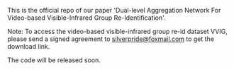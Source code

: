 This is the official repo of our paper 'Dual-level Aggregation Network For Video-based Visible-Infrared Group Re-Identification'.

Note: To access the video-based visible-infrared group re-id dataset VVIG, please send a signed agreement to silverpride@foxmail.com to get the download link.

The code will be released soon.
